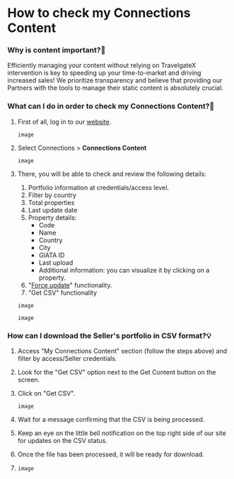 ﻿---
sidebar_position: 1
---

# How to check my Connections Content

### Why is content important?🚀
Efficiently managing your content without relying on TravelgateX intervention is key to speeding up your time-to-market and driving increased sales! We prioritize transparency and believe that providing our Partners with the tools to manage their static content is absolutely crucial.

### What can I do in order to check my Connections Content?🔎
1. First of all, log in to our [website](https://www.travelgatex.com/).

	```
	image
	```

1. Select Connections > **Connections Content**  
	```
	image
	```
1. There, you will be able to check and review the following details:
	1. Portfolio information at credentials/access level.
	1. Filter by country
	1. Total properties
	1. Last update date
	1. Property details:
		- Code
		- Name
		- Country
		- City
		- GIATA ID
		- Last upload
		- Additional information: you can visualize it by clicking on a property.
	1. "[Force update](https://knowledge.travelgate.com/force-portfolio-update)" functionality.
	1. "Get CSV" functionality

	```
	image
	```
 
 	```
	image
	```


### How can I download the Seller's portfolio in CSV format?💡
1. Access "My Connections Content" section (follow the steps above) and filter by access/Seller credentials.
1. Look for the "Get CSV" option next to the Get Content button on the screen.
1. Click on "Get CSV".

 	```
	image
	```

1. Wait for a message confirming that the CSV is being processed.
1. Keep an eye on the little bell notification on the top right side of our site for updates on the CSV status.
1. Once the file has been processed, it will be ready for download.
1. 
 	```
	image
	```